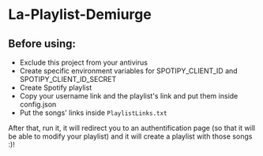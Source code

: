 # La-Playlist-Demiurge

## Before using:
* Exclude this project from your antivirus
* Create specific environment variables for SPOTIPY_CLIENT_ID and SPOTIPY_CLIENT_ID_SECRET
* Create Spotify playlist
* Copy your username link and the playlist's link and put them inside config.json
* Put the songs' links inside `PlaylistLinks.txt`

After that, run it, it will redirect you to an authentification page (so that it will be able to modify your playlist) and it will create a playlist with those songs :)!

